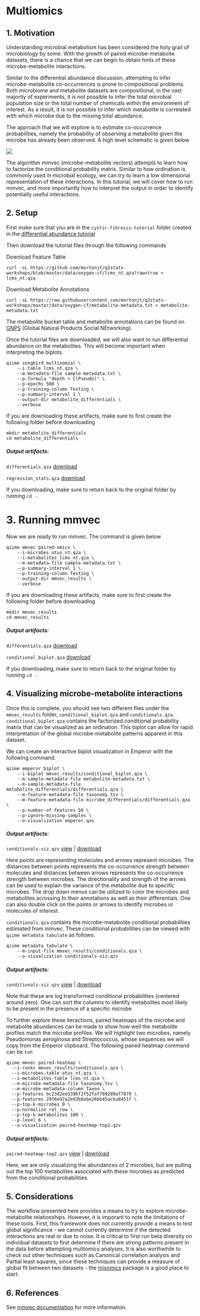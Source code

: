 # Multiomics

## 1. Motivation

Understanding microbial metabolism has been considered the holy grail of microbiology by some.
With the growth of paired microbe-metaboite datasets, there is a chance that we can begin to
obtain hints of these microbe-metabolite interactions.

Similar to the differential abundance discussion, attempting to infer microbe-metabolite co-occurrences is prone to compositional problems.  Both microbiome and metabolite datasets are compositional, in the vast majority of experiments, it is not possible to infer the total microbial population size or the total number of chemicals within the environment of interest.  As a result, it is not possible to infer which metabolite is correlated with which microbe due to the missing total abundance.

The approach that we will explore is to estimate co-occurrence probabilities, namely the probability of observing a metabolite given the microbe has already been observed.  A high level schematic is given below

![](../img/mmvec.png)

The algorithm mmvec (microbe-metabolite vectors) attempts to learn how to factorize the conditional probability matrix. Similar to how ordination is commonly used in microbial ecology, we can try to learn a low dimensional representation of these interactions.  In this tutorial, we will cover how to run mmvec, and more importantly how to interpret the output in order to identify potentially useful interactions.

## 2. Setup

First make sure that you are in the `cystic-fibrosis-tutorial` folder created in the [differential abundance tutorial](https://github.com/mortonjt/q2stats-workshops/blob/master/lessons/differential-abundance.md#2-setup)

Then download the tutorial files through the following commands

Download Feature Table
```
curl -sL https://github.com/mortonjt/q2stats-workshops/blob/master/data/oxygen-cf/lcms_nt.qza?raw=true > lcms_nt.qza
```

Download Metabolite Annotations
```
curl -sL https://raw.githubusercontent.com/mortonjt/q2stats-workshops/master/data/oxygen-cf/metabolite-metadata.txt > metabolite-metadata.txt
```

The metabolite bucket table and metabolite annotations can be found on [GNPS](https://gnps.ucsd.edu/ProteoSAFe/status.jsp?task=34d825dbf4e9466e81d809faf814995b) (Global Natural Products Social NEtworking).

Once the tutorial files are downloaded, we will also want to run differential abundance on the metabolites.  This will become important when interpreting the biplots.

```
qiime songbird multinomial \
	--i-table lcms_nt.qza \
	--m-metadata-file sample-metadata.txt \
	--p-formula "depth + C(Pseudo)" \
	--p-epochs 500 \
	--p-training-column Testing \
	--p-summary-interval 1 \
	--output-dir metabolite_differentials \
	--verbose
```

If you are downloading these artifacts, make sure to first create the following folder before downloading

```
mkdir metabolite_differentials
cd metabolite_differentials
```

#####  Output artifacts:
`differentials.qza` [download](https://www.dropbox.com/s/pmlk3bdczmt6r19/differentials.qza?dl=0)

`regression_stats.qza` [download](https://www.dropbox.com/s/prxj5zgi5otaisx/regression_stats.qza?dl=0)


If you downloading, make sure to return back to the original folder by running `cd -`.

# 3. Running mmvec

Now we are ready to run mmvec.  The command is given below

```
qiime mmvec paired-omics \
	--i-microbes otus_nt.qza \
	--i-metabolites lcms_nt.qza \
	--m-metadata-file sample-metadata.txt \
	--p-summary-interval 1 \
	--p-training-column Testing \
	--output-dir mmvec_results \
	--verbose
```

If you are downloading these artifacts, make sure to first create the following folder before downloading

```
mkdir mmvec_results
cd mmvec_results
```

#####  Output artifacts:
`differentials.qza`  [download](https://www.dropbox.com/s/pxmbbftcg6d6p4v/conditionals.qza?dl=0)

`conditional_biplot.qza` [download](https://www.dropbox.com/s/wzzcrycaijw99tu/conditional_biplot.qza?dl=0)

If you downloading, make sure to return back to the original folder by running `cd -`.

## 4. Visualizing microbe-metabolite interactions

Once this is complete, you should see two different files under the `mmvec_results` folder, `conditional_biplot.qza` and `conditionals.qza`.  `conditional_biplot.qza` contains the factorized conditional probability matrix that can be visualized as an ordination.  This biplot can allow for rapid interpretation of the global microbe-metabolite patterns apparent in this dataset.

We can create an interactive biplot visualization in Emperor with the following command.

```
qiime emperor biplot \
	--i-biplot mmvec_results/conditional_biplot.qza \
	--m-sample-metadata-file metabolite-metadata.txt \
	--m-sample-metadata-file metabolite_differentials/differentials.qza \
	--m-feature-metadata-file taxonomy.tsv \
	--m-feature-metadata-file microbe_differentials/differentials.qza \
	--p-number-of-features 50 \
	--p-ignore-missing-samples \
	--o-visualization emperor.qzv
```

#####  Output artifacts:
`conditionals-viz.qzv` [view](https://view.qiime2.org/visualization/?type=html&src=https%3A%2F%2Fdl.dropbox.com%2Fs%2Fkj0v5wwumqd2vdf%2Femperor.qzv%3Fdl%3D1) | [download](https://www.dropbox.com/s/kj0v5wwumqd2vdf/emperor.qzv?dl=0)

Here points are representing molecules and arrows represent microbes.  The distances between points represents the co-occurrence strength between molecules and distances between arrows represents the co-occurrence strength between microbes. The directionality and strength of the arrows can be used to explain the variance of the metabolite due to specific microbes. The drop down menus can be utilized to color the microbes and metabolites acrossing to their annotations as well as their differentials.  One can also double click on the points or arrows to identify microbes or molecules of interest.

`conditionals.qza` contains the microbe-metabolite conditional probabilities estimated from mmvec.  These conditional probabilities can be viewed with `qiime metadata tabulate` as follows.

```
qiime metadata tabulate \
	--m-input-file mmvec_results/conditionals.qza \
	--o-visualization conditionals-viz.qzv
```

#####  Output artifacts:
`conditionals-viz.qzv` [view](https://view.qiime2.org/visualization/?type=html&src=https%3A%2F%2Fdl.dropbox.com%2Fs%2F1r34krm1n8pekkt%2Fconditionals-viz.qzv%3Fdl%3D1) | [download](https://www.dropbox.com/s/1r34krm1n8pekkt/conditionals-viz.qzv?dl=0)

Note that these are log transformed conditional probabilities (centered around zero).  One can sort the columns to identify metabolites most likely to be present in the presence of a specific microbe.

To further explore these iteractions, paired heatmaps of the microbe and metabolite abundances can be made to show how well the metabolite profiles match the microbe profiles.
We will highlight two microbes, namely Pseudomonas aeroginosa and Streptococcus, whose sequences we will copy from the Emperor clipboard.  The following paired heatmap command can be run

```
qiime mmvec paired-heatmap \
  --i-ranks mmvec_results/conditionals.qza \
  --i-microbes-table otus_nt.qza \
  --i-metabolites-table lcms_nt.qza \
  --m-microbe-metadata-file taxonomy.tsv \
  --m-microbe-metadata-column Taxon \
  --p-features bc23d2ee539bf2f52faf789289af7879 \
  --p-features 29f6e97a2ed3b8abe26bb45acba8451f \
  --p-top-k-microbes 0 \
  --p-normalize rel_row \
  --p-top-k-metabolites 100 \
  --p-level 6 \
  --o-visualization paired-heatmap-top2.qzv
```

#####  Output artifacts:
`paired-heatmap-top2.qzv` [view](https://view.qiime2.org/visualization/?type=html&src=https%3A%2F%2Fdl.dropbox.com%2Fs%2Fy4eijy0tkjcsd85%2Fpaired-heatmap-top2.qzv%3Fdl%3D1) | [download](https://www.dropbox.com/s/y4eijy0tkjcsd85/paired-heatmap-top2.qzv?dl=0)

Here, we are only visualizing the abundances of 2 microbes, but are pulling out the top 100 metabolites associated with these microbes as predicted from the conditional probabilities.

## 5. Considerations

The workflow presented here provides a means to try to explore microbe-metabolite relationships.  However, it is imporant to note the limitations of these tools.  First, this framework does not currently provide a means to test global significance - we cannot currently determine if the detected interactions are real or due to noise.  It is critical to first run beta diversity on individual datasets to first determine if there are strong patterns present in the data before attempting multiomics analyses.  It is also worthwhile to check out other techniques such as Canonical correlation analysis and Partial least squares, since these techniques can provide a measure of global fit between two datasets - the [mixomics](http://mixomics.org/) package is a good place to start.

## 6. References

See [mmvec documentation](https://github.com/biocore/mmvec) for more information.
